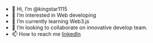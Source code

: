 - 👋 Hi, I’m @kingstar1115
- 👀 I’m interested in Web developing
- 🌱 I’m currently learning Web3.js
- 💞️ I’m looking to collaborate on innovative develop team.
- 📫 How to reach me [linkedIn](https:/linkedin/in/goldensun31)

<!---
kingstar1115/kingstar1115 is a ✨ special ✨ repository because its `README.md` (this file) appears on your GitHub profile.
You can click the Preview link to take a look at your changes.
--->
